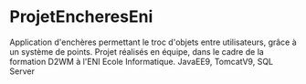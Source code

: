 # ProjetEncheresEni
Application d'enchères permettant le troc d'objets entre utilisateurs, grâce à un système de points.
Projet réalisés en équipe, dans le cadre de la formation D2WM à l'ENI Ecole Informatique.
JavaEE9, TomcatV9, SQL Server
